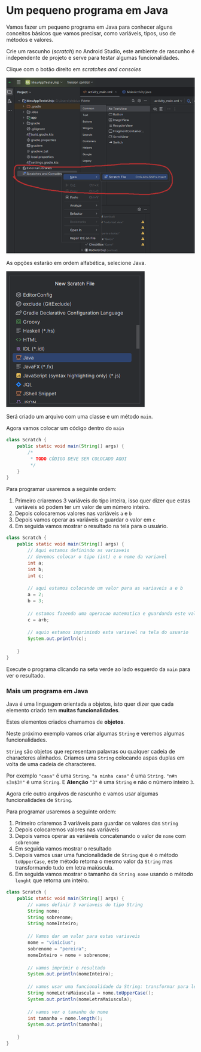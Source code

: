 # Um pequeno programa em Java

Vamos fazer um pequeno programa em Java para conhecer alguns conceitos básicos que vamos precisar, como variáveis, tipos, uso de métodos e valores.

Crie um rascunho (*scratch*) no Android Studio, este ambiente de rascunho é independente de projeto e serve para testar algumas funcionalidades.

Clique com o botão direito em *scratches and consoles*

![](android_scratch.png)

As opções estarão em ordem alfabética, selecione Java.

![](android_scratch_java.png)

Será criado um arquivo com uma classe e um método `main`.

Agora vamos colocar um código dentro do `main`

```java
class Scratch {
    public static void main(String[] args) {
        /*
         * TODO CÓDIGO DEVE SER COLOCADO AQUI
         */
    }
}
```

Para programar usaremos a seguinte ordem:
1. Primeiro criaremos 3 variáveis do tipo inteira, isso quer dizer que estas variáveis só podem ter um valor de um número inteiro.
1. Depois colocaremos valores nas variáveis `a` e `b`
1. Depois vamos operar as variáveis e guardar o valor em `c`
1. Em seguida vamos mostrar o resultado na tela para o usuário.

```java
class Scratch {
    public static void main(String[] args) {
        // Aqui estamos definindo as variaveis
        // devemos colocar o tipo (int) e o nome da variavel
        int a;
        int b;
        int c;

        // aqui estamos colocando um valor para as variaveis a e b
        a = 2;
        b = 3;

        // estamos fazendo uma operacao matematica e guardando este valor em c
        c = a+b;

        // aquio estamos imprimindo esta variavel na tela do usuario
        System.out.println(c);

    }
}
```

Execute o programa clicando na seta verde ao lado esquerdo da `main` para ver o resultado.


### Mais um programa em Java

Java é uma linguagem orientada a objetos, isto quer dizer que cada elemento criado tem **muitas funcionalidades**.

Estes elementos criados chamamos de **objetos**.

Neste próximo exemplo vamos criar algumas `String` e veremos algumas funcionalidades.

`String` são objetos que representam palavras ou qualquer cadeia de characteres alinhados. Criamos uma `String` colocando aspas duplas em volta de uma cadeia de characteres.

Por exemplo `"casa"` é uma `String`. 
`"a minha casa"` é uma `String`. 
`"n#n s3n$3!"` é uma `String`. 
E **Atenção** `"3"` é uma `String` e não o número inteiro `3`.

Agora crie outro arquivos de rascunho e vamos usar algumas funcionalidades de `String`.

Para programar usaremos a seguinte ordem:
1. Primeiro criaremos 3 variáveis para guardar os valores das `String`
1. Depois colocaremos valores nas variáveis
1. Depois vamos operar as variáveis concatenando o valor de `nome` com `sobrenome`
1. Em seguida vamos mostrar o resultado
1. Depois vamos usar uma funcionalidade de `String` que é o método `toUpperCase`, este método retorna o mesmo valor da `String` mas transformando tudo em letra maiúscula.
1. Em seguida vamos mostrar o tamanho da `String nome` usando o método `lenght` que retorna um inteiro.


```java
class Scratch {
    public static void main(String[] args) {
        // vamos definir 3 variaveis do tipo String
        String nome;
        String sobrenome;
        String nomeInteiro;

        // Vamos dar um valor para estas variaveis
        nome = "vinicius";
        sobrenome = "pereira";
        nomeInteiro = nome + sobrenome;

        // vamos imprimir o resultado
        System.out.println(nomeInteiro);

        // vamos usar uma funcionalidade da String: transformar para letra maiuscula
        String nomeLetraMaiuscula = nome.toUpperCase();
        System.out.println(nomeLetraMaiuscula);

        // vamos ver o tamanho do nome
        int tamanho = nome.length();
        System.out.println(tamanho);

    }
}
```

